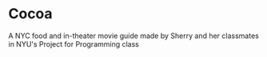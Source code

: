# Cocoa
A NYC food and in-theater movie guide made by Sherry and her classmates in NYU's Project for Programming class

